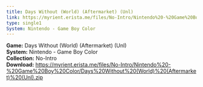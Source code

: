```yaml
---
title: Days Without (World) (Aftermarket) (Unl)
link: https://myrient.erista.me/files/No-Intro/Nintendo%20-%20Game%20Boy%20Color/Days%20Without%20(World)%20(Aftermarket)%20(Unl).zip
type: single1
System: Nintendo - Game Boy Color
---
```

<b>Game:</b> Days Without (World) (Aftermarket) (Unl)<br>
<b>System:</b> Nintendo - Game Boy Color<br>
<b>Collection:</b> No-Intro<br>
<b>Download:</b> https://myrient.erista.me/files/No-Intro/Nintendo%20-%20Game%20Boy%20Color/Days%20Without%20(World)%20(Aftermarket)%20(Unl).zip